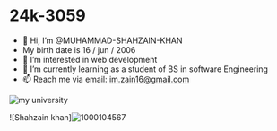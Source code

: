 # 24k-3059
- 👋 Hi, I’m @MUHAMMAD-SHAHZAIN-KHAN
- My birth date is 16 / jun / 2006  
- 👀 I’m interested in web development 
- 🌱 I’m currently learning as a student of BS in software Engineering   
- 📫 Reach me via email: im.zain16@gmail.com
  
![my university](https://github.com/user-attachments/assets/35c2945a-c294-4d7e-9111-24f76fcd6931)

![Shahzain khan]![1000104567](https://github.com/user-attachments/assets/e73e4306-30de-47d2-91f9-1d5a991587ec)

